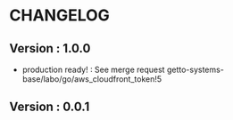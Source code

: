 # CHANGELOG

## Version : 1.0.0

- production ready! : See merge request getto-systems-base/labo/go/aws_cloudfront_token!5



## Version : 0.0.1


